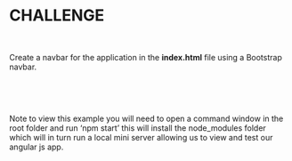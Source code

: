 CHALLENGE
=========

 

Create a navbar for the application in the **index.html** file using a Bootstrap
navbar.

 

 

Note to view this example you will need to open a command window in the root
folder and run ‘npm start’ this will install the node\_modules folder which will
in turn run a local mini server allowing us to view and test our angular js app.
